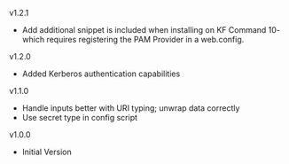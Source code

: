 v1.2.1
- Add additional <register> snippet is included when installing on KF Command 10- which requires registering the PAM Provider in a web.config.

v1.2.0
- Added Kerberos authentication capabilities

v1.1.0
- Handle inputs better with URI typing; unwrap data correctly
- Use secret type in config script

v1.0.0
- Initial Version